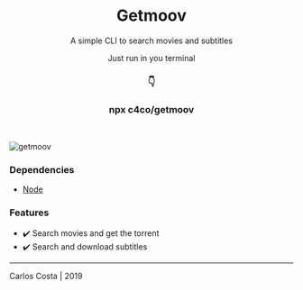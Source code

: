 <h1 align="center">
  Getmoov
</h1>

<p align="center">
  A simple CLI to search movies and subtitles
</p>

<p align="center">
  Just run in you terminal
</p>

<h3 align="center">
  👇
</h3>

<h3 align="center">
  npx c4co/getmoov
</h3>

<br/>

<img
  alt="getmoov"
  src="https://i.imgur.com/FtAMMHM.png"
/>


### Dependencies

- [Node](https://github.com/nvm-sh/nvm)

### Features

  - :heavy_check_mark: Search movies and get the torrent
  - :heavy_check_mark: Search and download subtitles

---

Carlos Costa | 2019
